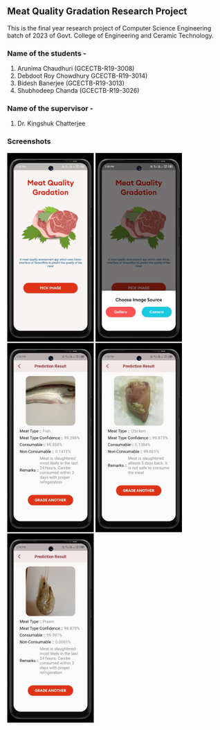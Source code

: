 ## Meat Quality Gradation Research Project
This is the final year research project of Computer Science Engineering batch of 2023 of Govt. College of Engineering and Ceramic Technology.

### Name of the students - 
1. Arunima Chaudhuri (GCECTB-R19-3008)
2. Debdoot Roy Chowdhury GCECTB-R19-3014)
3. Bidesh Banerjee (GCECTB-R19-3013)
4. Shubhodeep Chanda (GCECTB-R19-3026)

### Name of the supervisor - 
1. Dr. Kingshuk Chatterjee

### Screenshots
<img src = "App/Screenshots/home.jpeg" width ="200" /> <img src = "App/Screenshots/options.jpeg" width ="200" /><br>
<img src = "App/Screenshots/fish_pred.jpeg" width ="200" /> <img src = "App/Screenshots/chicken_pred.jpeg" width ="200" /> <img src = "App/Screenshots/prawn_pred.jpeg" width ="200" />
